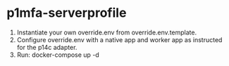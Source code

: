 # p1mfa-serverprofile

1. Instantiate your own override.env from override.env.template.
2. Configure override.env with a native app and worker app as instructed for the p14c adapter.
3. Run: docker-compose up -d

